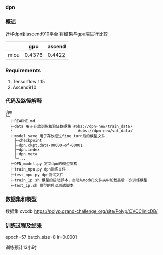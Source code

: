 ###   **dpn** 


###   **概述** 

迁移dpn到ascend910平台
将结果与gpu端进行比较

 |                | gpu   | ascend |
|----------------|------|--------|
| miou | 0.4376 | 0.4422  |

###  Requirements

1. Tensorflow 1.15
2. Ascend910

###   **代码及路径解释** 



```
dpn
└─ 
  ├─README.md
  ├─data 用于存放训练和验证数据集 #obs://dpn-new/train_data/
  ├                             #obs://dpn-new/val_data/
  ├─model_save 用于存放经过fine_turn后的模型文件
  	├─checkpoint
  	├─dpn.ckpt.data-00000-of-00001
  	├─dpn.index
  	├─dpn.meta
  	└─...
  ├─DPN_model.py 定义dpn的模型架构
  ├─train_npu.py dpn训练文件
  ├─test_npu.py dpn测试文件
  ├─train_1p.sh 模型的启动脚本，自动从model文件夹中加载最后一次训练模型
  ├─test_1p.sh 模型的启动测试脚本
```
###   **数据集和模型** 

数据集 cvcdb
https://polyp.grand-challenge.org/site/Polyp/CVCClinicDB/


### 训练过程及结果
epoch=57
batch_size=8
lr=0.0001

训练预计13小时

